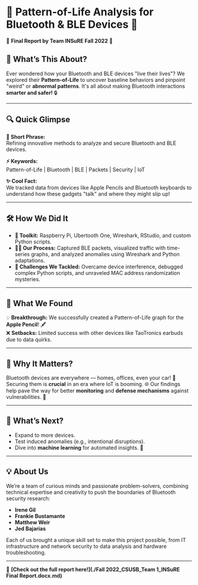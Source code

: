 # 🌟 **Pattern-of-Life Analysis for Bluetooth & BLE Devices** 🌟  
🚀 **Final Report by Team INSuRE Fall 2022** 🚀  

## 🧐 **What’s This About?**  
Ever wondered how your Bluetooth and BLE devices "live their lives"? We explored their **Pattern-of-Life** to uncover baseline behaviors and pinpoint "weird" or **abnormal patterns**. It's all about making Bluetooth interactions **smarter and safer!** 🔒

---

## 🔍 **Quick Glimpse**  
**🎯 Short Phrase:**  
Refining innovative methods to analyze and secure Bluetooth and BLE devices.  

**⚡ Keywords:**  
Pattern-of-Life | Bluetooth | BLE | Packets | Security | IoT  

**✨ Cool Fact:**  
We tracked data from devices like Apple Pencils and Bluetooth keyboards to understand how these gadgets "talk" and where they might slip up!

---

## 🛠️ **How We Did It**  
- **🔧 Toolkit:** Raspberry Pi, Ubertooth One, Wireshark, RStudio, and custom Python scripts.  
- **👩‍🔬 Our Process:** Captured BLE packets, visualized traffic with time-series graphs, and analyzed anomalies using Wireshark and Python adaptations.  
- **🤖 Challenges We Tackled:** Overcame device interference, debugged complex Python scripts, and unraveled MAC address randomization mysteries.  

---

## 🎉 **What We Found**  
💡 **Breakthrough:** We successfully created a Pattern-of-Life graph for the **Apple Pencil**! 🖋️  
❌ **Setbacks:** Limited success with other devices like TaoTronics earbuds due to data quirks.  

---

## 🔭 **Why It Matters?**  
Bluetooth devices are everywhere — homes, offices, even your car! 🚗  
Securing them is **crucial** in an era where IoT is booming. 🌐 Our findings help pave the way for better **monitoring** and **defense mechanisms** against vulnerabilities. 🔐

---

## 🔮 **What’s Next?**  
- Expand to more devices.  
- Test induced anomalies (e.g., intentional disruptions).  
- Dive into **machine learning** for automated insights. 🤖  

---

## 💡 **About Us**  
We’re a team of curious minds and passionate problem-solvers, combining technical expertise and creativity to push the boundaries of Bluetooth security research:  

- **Irene Gil**  
- **Frankie Bustamante**  
- **Matthew Weir**  
- **Jed Bajarias**  

Each of us brought a unique skill set to make this project possible, from IT infrastructure and network security to data analysis and hardware troubleshooting.  

---
👀 **[Check out the full report here!](./Fall 2022_CSUSB_Team 1_INSuRE Final Report.docx.md)**  

